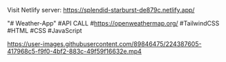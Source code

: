 Visit Netlify server: https://splendid-starburst-de879c.netlify.app/

"# Weather-App" #API CALL #https://openweathermap.org/ #TailwindCSS #HTML #CSS #JavaScript





https://user-images.githubusercontent.com/89846475/224387605-417968c5-f9f0-4bf2-883c-49f59f16632e.mp4

